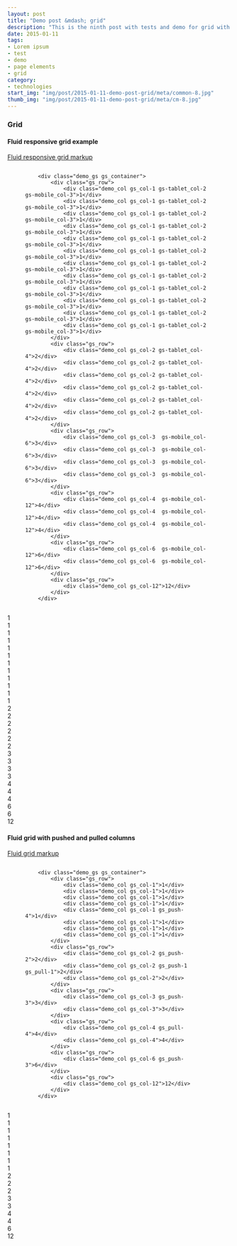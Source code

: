 ```yaml
---
layout: post
title: "Demo post &mdash; grid"
description: "This is the ninth post with tests and demo for grid with code snippets and explanations"
date: 2015-01-11
tags: 
- Lorem ipsum
- test 
- demo
- page elements
- grid
category:
- technologies
start_img: "img/post/2015-01-11-demo-post-grid/meta/common-8.jpg"
thumb_img: "img/post/2015-01-11-demo-post-grid/meta/cm-8.jpg"
---
```

<h3 class="typo typo_serif typo_center">Grid</h3>
<h4 class="typo typo_condensed typo_center">Fluid responsive grid example</h4>
<div class="block block_center block_center-extra block_spoiler js-spoiler">
	<a href="#" class="js-panel">Fluid responsive grid markup</a>
	<figure class="code code_center">
		<pre><code class="language-markup">
	&lt;div class=&quot;demo_gs gs_container&quot;&gt;
		&lt;div class=&quot;gs_row&quot;&gt;                            
			&lt;div class=&quot;demo_col gs_col-1 gs-tablet_col-2 gs-mobile_col-3&quot;&gt;1&lt;/div&gt;
			&lt;div class=&quot;demo_col gs_col-1 gs-tablet_col-2 gs-mobile_col-3&quot;&gt;1&lt;/div&gt;
			&lt;div class=&quot;demo_col gs_col-1 gs-tablet_col-2 gs-mobile_col-3&quot;&gt;1&lt;/div&gt;
			&lt;div class=&quot;demo_col gs_col-1 gs-tablet_col-2 gs-mobile_col-3&quot;&gt;1&lt;/div&gt;
			&lt;div class=&quot;demo_col gs_col-1 gs-tablet_col-2 gs-mobile_col-3&quot;&gt;1&lt;/div&gt;
			&lt;div class=&quot;demo_col gs_col-1 gs-tablet_col-2 gs-mobile_col-3&quot;&gt;1&lt;/div&gt;
			&lt;div class=&quot;demo_col gs_col-1 gs-tablet_col-2 gs-mobile_col-3&quot;&gt;1&lt;/div&gt;
			&lt;div class=&quot;demo_col gs_col-1 gs-tablet_col-2 gs-mobile_col-3&quot;&gt;1&lt;/div&gt;
			&lt;div class=&quot;demo_col gs_col-1 gs-tablet_col-2 gs-mobile_col-3&quot;&gt;1&lt;/div&gt;
			&lt;div class=&quot;demo_col gs_col-1 gs-tablet_col-2 gs-mobile_col-3&quot;&gt;1&lt;/div&gt;
			&lt;div class=&quot;demo_col gs_col-1 gs-tablet_col-2 gs-mobile_col-3&quot;&gt;1&lt;/div&gt;
			&lt;div class=&quot;demo_col gs_col-1 gs-tablet_col-2 gs-mobile_col-3&quot;&gt;1&lt;/div&gt;
		&lt;/div&gt;
		&lt;div class=&quot;gs_row&quot;&gt;
			&lt;div class=&quot;demo_col gs_col-2 gs-tablet_col-4&quot;&gt;2&lt;/div&gt;
			&lt;div class=&quot;demo_col gs_col-2 gs-tablet_col-4&quot;&gt;2&lt;/div&gt;
			&lt;div class=&quot;demo_col gs_col-2 gs-tablet_col-4&quot;&gt;2&lt;/div&gt;
			&lt;div class=&quot;demo_col gs_col-2 gs-tablet_col-4&quot;&gt;2&lt;/div&gt;
			&lt;div class=&quot;demo_col gs_col-2 gs-tablet_col-4&quot;&gt;2&lt;/div&gt;
			&lt;div class=&quot;demo_col gs_col-2 gs-tablet_col-4&quot;&gt;2&lt;/div&gt;
		&lt;/div&gt;
		&lt;div class=&quot;gs_row&quot;&gt;
			&lt;div class=&quot;demo_col gs_col-3  gs-mobile_col-6&quot;&gt;3&lt;/div&gt;
			&lt;div class=&quot;demo_col gs_col-3  gs-mobile_col-6&quot;&gt;3&lt;/div&gt;
			&lt;div class=&quot;demo_col gs_col-3  gs-mobile_col-6&quot;&gt;3&lt;/div&gt;
			&lt;div class=&quot;demo_col gs_col-3  gs-mobile_col-6&quot;&gt;3&lt;/div&gt;
		&lt;/div&gt;
		&lt;div class=&quot;gs_row&quot;&gt;
			&lt;div class=&quot;demo_col gs_col-4  gs-mobile_col-12&quot;&gt;4&lt;/div&gt;
			&lt;div class=&quot;demo_col gs_col-4  gs-mobile_col-12&quot;&gt;4&lt;/div&gt;
			&lt;div class=&quot;demo_col gs_col-4  gs-mobile_col-12&quot;&gt;4&lt;/div&gt;
		&lt;/div&gt;
		&lt;div class=&quot;gs_row&quot;&gt;
			&lt;div class=&quot;demo_col gs_col-6  gs-mobile_col-12&quot;&gt;6&lt;/div&gt;
			&lt;div class=&quot;demo_col gs_col-6  gs-mobile_col-12&quot;&gt;6&lt;/div&gt;
		&lt;/div&gt;
		&lt;div class=&quot;gs_row&quot;&gt;
			&lt;div class=&quot;demo_col gs_col-12&quot;&gt;12&lt;/div&gt;
		&lt;/div&gt;                          
	&lt;/div&gt;    
		</code></pre>
	</figure>
</div>    
<div class="demo_gs gs_container">
	<div class="gs_row">                            
		<div class="demo_col gs_col-1 gs-tablet_col-2  gs-mobile_col-3">1</div>
		<div class="demo_col gs_col-1 gs-tablet_col-2  gs-mobile_col-3">1</div>
		<div class="demo_col gs_col-1 gs-tablet_col-2  gs-mobile_col-3">1</div>
		<div class="demo_col gs_col-1 gs-tablet_col-2  gs-mobile_col-3">1</div>
		<div class="demo_col gs_col-1 gs-tablet_col-2  gs-mobile_col-3">1</div>
		<div class="demo_col gs_col-1 gs-tablet_col-2  gs-mobile_col-3">1</div>
		<div class="demo_col gs_col-1 gs-tablet_col-2  gs-mobile_col-3">1</div>
		<div class="demo_col gs_col-1 gs-tablet_col-2  gs-mobile_col-3">1</div>
		<div class="demo_col gs_col-1 gs-tablet_col-2  gs-mobile_col-3">1</div>
		<div class="demo_col gs_col-1 gs-tablet_col-2  gs-mobile_col-3">1</div>
		<div class="demo_col gs_col-1 gs-tablet_col-2  gs-mobile_col-3">1</div>
		<div class="demo_col gs_col-1 gs-tablet_col-2  gs-mobile_col-3">1</div>
	</div>
	<div class="gs_row">
		<div class="demo_col gs_col-2 gs-tablet_col-4">2</div>
		<div class="demo_col gs_col-2 gs-tablet_col-4">2</div>
		<div class="demo_col gs_col-2 gs-tablet_col-4">2</div>
		<div class="demo_col gs_col-2 gs-tablet_col-4">2</div>
		<div class="demo_col gs_col-2 gs-tablet_col-4">2</div>
		<div class="demo_col gs_col-2 gs-tablet_col-4">2</div>
	</div>
	<div class="gs_row">
		<div class="demo_col gs_col-3  gs-mobile_col-6">3</div>
		<div class="demo_col gs_col-3  gs-mobile_col-6">3</div>
		<div class="demo_col gs_col-3  gs-mobile_col-6">3</div>
		<div class="demo_col gs_col-3  gs-mobile_col-6">3</div>
	</div>
	<div class="gs_row">
		<div class="demo_col gs_col-4  gs-mobile_col-12">4</div>
		<div class="demo_col gs_col-4  gs-mobile_col-12">4</div>
		<div class="demo_col gs_col-4  gs-mobile_col-12">4</div>
	</div>
	<div class="gs_row">
		<div class="demo_col gs_col-6  gs-mobile_col-12">6</div>
		<div class="demo_col gs_col-6  gs-mobile_col-12">6</div>
	</div>
	<div class="gs_row">
		<div class="demo_col gs_col-12">12</div>
	</div>                          
</div>
<h4 class="typo typo_condensed typo_center">Fluid grid with pushed and pulled columns</h4>
<div class="block block_center block_center-extra block_spoiler js-spoiler">
	<a href="#" class="js-panel">Fluid grid markup</a>
	<figure class="code code_center">
		<pre><code class="language-markup">
	&lt;div class=&quot;demo_gs gs_container&quot;&gt;
		&lt;div class=&quot;gs_row&quot;&gt;                            
			&lt;div class=&quot;demo_col gs_col-1&quot;&gt;1&lt;/div&gt;
			&lt;div class=&quot;demo_col gs_col-1&quot;&gt;1&lt;/div&gt;
			&lt;div class=&quot;demo_col gs_col-1&quot;&gt;1&lt;/div&gt;
			&lt;div class=&quot;demo_col gs_col-1&quot;&gt;1&lt;/div&gt;
			&lt;div class=&quot;demo_col gs_col-1 gs_push-4&quot;&gt;1&lt;/div&gt;
			&lt;div class=&quot;demo_col gs_col-1&quot;&gt;1&lt;/div&gt;
			&lt;div class=&quot;demo_col gs_col-1&quot;&gt;1&lt;/div&gt;
			&lt;div class=&quot;demo_col gs_col-1&quot;&gt;1&lt;/div&gt;
		&lt;/div&gt;
		&lt;div class=&quot;gs_row&quot;&gt;
			&lt;div class=&quot;demo_col gs_col-2 gs_push-2&quot;&gt;2&lt;/div&gt;
			&lt;div class=&quot;demo_col gs_col-2 gs_push-1 gs_pull-1&quot;&gt;2&lt;/div&gt;
			&lt;div class=&quot;demo_col gs_col-2&quot;&gt;2&lt;/div&gt;
		&lt;/div&gt;
		&lt;div class=&quot;gs_row&quot;&gt;
			&lt;div class=&quot;demo_col gs_col-3 gs_push-3&quot;&gt;3&lt;/div&gt;
			&lt;div class=&quot;demo_col gs_col-3&quot;&gt;3&lt;/div&gt;
		&lt;/div&gt;
		&lt;div class=&quot;gs_row&quot;&gt;
			&lt;div class=&quot;demo_col gs_col-4 gs_pull-4&quot;&gt;4&lt;/div&gt;
			&lt;div class=&quot;demo_col gs_col-4&quot;&gt;4&lt;/div&gt;
		&lt;/div&gt;
		&lt;div class=&quot;gs_row&quot;&gt;
			&lt;div class=&quot;demo_col gs_col-6 gs_push-3&quot;&gt;6&lt;/div&gt;
		&lt;/div&gt;
		&lt;div class=&quot;gs_row&quot;&gt;
			&lt;div class=&quot;demo_col gs_col-12&quot;&gt;12&lt;/div&gt;
		&lt;/div&gt;                          
	&lt;/div&gt;    
		</code></pre>
	</figure>
</div>
<div class="demo_gs gs_container">
	<div class="gs_row">                            
		<div class="demo_col gs_col-1">1</div>
		<div class="demo_col gs_col-1">1</div>
		<div class="demo_col gs_col-1">1</div>
		<div class="demo_col gs_col-1">1</div>
		<div class="demo_col gs_col-1 gs_push-4">1</div>
		<div class="demo_col gs_col-1">1</div>
		<div class="demo_col gs_col-1">1</div>
		<div class="demo_col gs_col-1">1</div>
	</div>
	<div class="gs_row">
		<div class="demo_col gs_col-2 gs_push-2">2</div>
		<div class="demo_col gs_col-2 gs_push-1 gs_pull-1">2</div>
		<div class="demo_col gs_col-2">2</div>
	</div>
	<div class="gs_row">
		<div class="demo_col gs_col-3 gs_push-3">3</div>
		<div class="demo_col gs_col-3">3</div>
	</div>
	<div class="gs_row">
		<div class="demo_col gs_col-4 gs_pull-4">4</div>
		<div class="demo_col gs_col-4">4</div>
	</div>
	<div class="gs_row">
		<div class="demo_col gs_col-6 gs_push-3">6</div>
	</div>
	<div class="gs_row">
		<div class="demo_col gs_col-12">12</div>
	</div>                          
</div>
